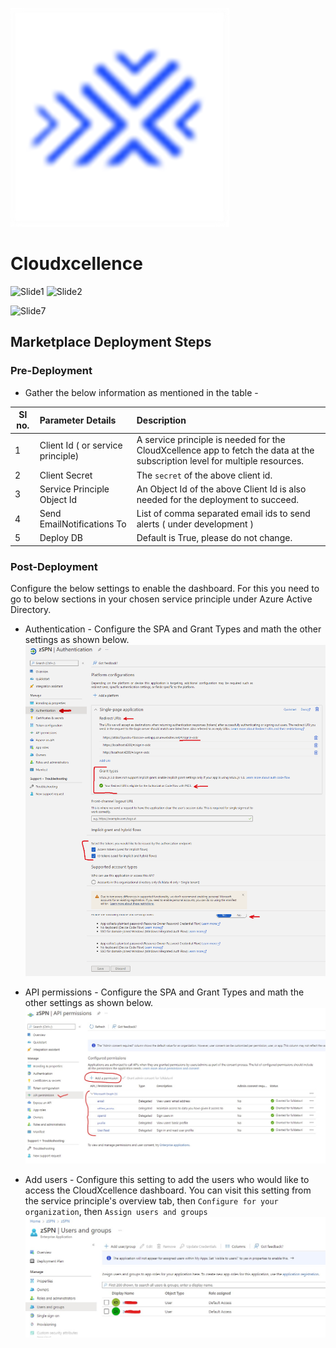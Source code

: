 ![Alt text](readme-assets/logo.jpg?raw=true "CloudExcellence")

# Cloudxcellence

![Slide1](https://github.com/cloudxcellence/cloudxcellence/assets/71469979/dfe5f95d-7980-44b5-8e65-633b73f839d2)
![Slide2](https://github.com/cloudxcellence/cloudxcellence/assets/71469979/6f4ceceb-a265-4334-b4ab-caae4c264d03)

![Slide7](https://github.com/cloudxcellence/cloudxcellence/assets/71469979/183cb4e0-e0cd-42da-845d-f93cb75bc759)




## Marketplace Deployment Steps

### Pre-Deployment
* Gather the below information as mentioned in the table -

| Sl no.        | Parameter Details           | Description  |
| ------------- |:-------------|:-----|
| 1             | Client Id ( or service principle) | A service principle is needed for the CloudXcellence app to fetch the data at the subscription level for multiple resources. |
| 2             | Client Secret      |   The `secret` of the above client id. |
| 3             | Service Principle Object Id      | An Object Id of the above Client Id is also needed for the deployment to succeed. |
| 4             | Send EmailNotifications To          | List of comma separated email ids to send alerts ( under development ) | 
| 5             | Deploy DB          | Default is True, please do not change. | 


### Post-Deployment

Configure the below settings to enable the dashboard. For this you need to go to below sections in your chosen service principle under Azure Active Directory.


* Authentication - Configure the SPA and Grant Types and math the other settings as shown below.
![Alt text](readme-assets/Authentication.png?raw=true "Authentication")

* API permissions - Configure the SPA and Grant Types and math the other settings as shown below.
![Alt text](readme-assets/API_Permissions.jpg?raw=true "API_Permissions")

* Add users - Configure this setting to add the users who would like to access the CloudXcellence dashboard. You can visit this setting from the service principle's overview tab, then `Configure for your organization`, then `Assign users and groups`
![Alt text](readme-assets/Add_Users.jpg?raw=true "Add_Users")
